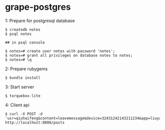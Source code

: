 grape-postgres
=========================


1: Prepare for postgresql database

	$ createdb notes
	$ psql notes

	## in psql console

	$ notes=# create user notes with password 'notes';
	$ notes=# grant all privileges on database notes to notes;
	$ notes=# \q

2: Prepare rubygems

	$ bundle install

3: Start server

	$ torquebox-lite
	
4: Client api 

	$ curl -X POST -d 'usr=qiuhaifeng&content=leavemessage&device=32431242143211234&app=liuyaozhuanggua&ip=123.33.44.55' http://localhost:8080/posts   


